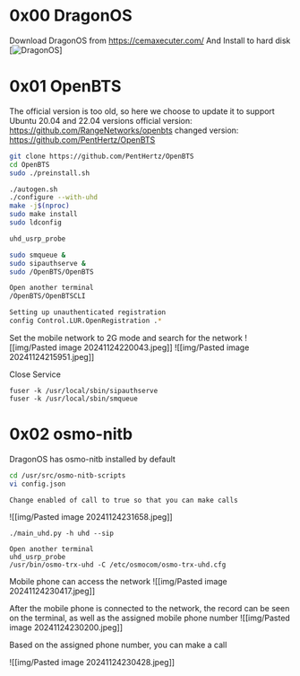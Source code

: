 # 0x00 DragonOS
Download DragonOS from https://cemaxecuter.com/
And Install to hard disk
[![DragonOS](https://github.com/signalens/signalsdrpro_docs/blob/main/img/Pasted%20image%2020241124201200.jpeg)]
# 0x01 OpenBTS
The official version is too old, so here we choose to update it to support Ubuntu 20.04 and 22.04 versions
official version: https://github.com/RangeNetworks/openbts
changed version: https://github.com/PentHertz/OpenBTS

```bash
git clone https://github.com/PentHertz/OpenBTS
cd OpenBTS
sudo ./preinstall.sh

./autogen.sh
./configure --with-uhd
make -j$(nproc)
sudo make install
sudo ldconfig

uhd_usrp_probe 

sudo smqueue &
sudo sipauthserve &
sudo /OpenBTS/OpenBTS

Open another terminal
/OpenBTS/OpenBTSCLI

Setting up unauthenticated registration
config Control.LUR.OpenRegistration .*
```

Set the mobile network to 2G mode and search for the network
![[img/Pasted image 20241124220043.jpeg]]
![[img/Pasted image 20241124215951.jpeg]]

Close Service
```
fuser -k /usr/local/sbin/sipauthserve
fuser -k /usr/local/sbin/smqueue
```
# 0x02 osmo-nitb
DragonOS has osmo-nitb installed by default
```bash
cd /usr/src/osmo-nitb-scripts
vi config.json

Change enabled of call to true so that you can make calls
```

![[img/Pasted image 20241124231658.jpeg]]

```
./main_uhd.py -h uhd --sip

Open another terminal
uhd_usrp_probe
/usr/bin/osmo-trx-uhd -C /etc/osmocom/osmo-trx-uhd.cfg
```

Mobile phone can access the network
![[img/Pasted image 20241124230417.jpeg]]

After the mobile phone is connected to the network, the record can be seen on the terminal, as well as the assigned mobile phone number
![[img/Pasted image 20241124230200.jpeg]]

Based on the assigned phone number, you can make a call

![[img/Pasted image 20241124230428.jpeg]]

